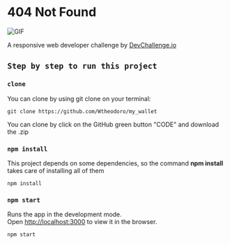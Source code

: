 # 404 Not Found

![GIF](https://github.com/Wtheodoro/404_not_found/blob/main/public/Gif/preview.gif)

A responsive web developer challenge by [DevChallenge.io](https://devchallenges.io/paths/responsive-web-developer)

## `Step by step to run this project`

### `clone`
You can clone by using git clone on your terminal:

    git clone https://github.com/Wtheodoro/my_wallet

You can clone by click on the GitHub green button "CODE" and download the .zip

### `npm install`
This project depends on some dependencies, so the command **npm install** takes care of installing all of them

    npm install


### `npm start`
Runs the app in the development mode.\
Open [http://localhost:3000](http://localhost:3000) to view it in the browser.

    npm start

